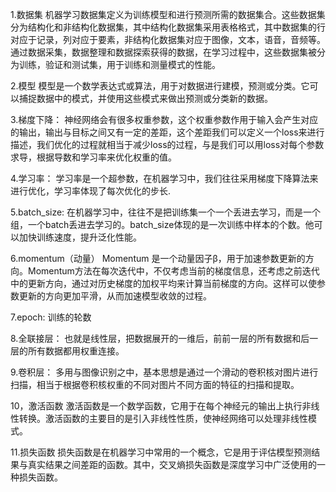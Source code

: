 1.数据集
  机器学习数据集定义为训练模型和进行预测所需的数据集合。这些数据集分为结构化和非结构化数据集，其中结构化数据集采用表格格式，其中数据集的行对应于记录，列对应于要素，非结构化数据集对应于图像，文本，语音，音频等。通过数据采集，数据整理和数据探索获得的数据，在学习过程中，这些数据集被分为训练，验证和测试集，用于训练和测量模式的性能。

2.模型
  模型是一个数学表达式或算法，用于对数据进行建模，预测或分类。它可以捕捉数据中的模式，并使用这些模式来做出预测或分类新的数据。

3.梯度下降：
  神经网络会有很多权重参数，这个权重参数作用于输入会产生对应的输出，输出与目标之间又有一定的差距，这个差距我们可以定义一个loss来进行描述，我们优化的过程就相当于减少loss的过程，与是我们可以用loss对每个参数求导，根据导数和学习率来优化权重的值。

4.学习率：
  学习率是一个超参数，在机器学习中，我们往往采用梯度下降算法来进行优化，学习率体现了每次优化的步长.

5.batch_size:
  在机器学习中，往往不是把训练集一个一个丢进去学习，而是一个组，一个batch丢进去学习的。batch_size体现的是一次训练中样本的个数。他可以加快训练速度，提升泛化性能。

6.momentum（动量）
  Momentum 是一个动量因子β，用于加速参数更新的方向。Momentum方法在每次迭代中，不仅考虑当前的梯度信息，还考虑之前迭代中的更新方向，通过对历史梯度的加权平均来计算当前梯度的方向。这样可以使参数更新的方向更加平滑，从而加速模型收敛的过程。

7.epoch:
  训练的轮数

8.全联接层：
  也就是线性层，把数据展开的一维后，前前一层的所有数据和后一层的所有数据都用权重连接。

9.卷积层：
  多用与图像识别之中，基本思想是通过一个滑动的卷积核对图片进行扫描，相当于根据卷积核权重的不同对图片不同方面的特征的扫描和提取。

10，激活函数
  激活函数是一个数学函数，它用于在每个神经元的输出上执行非线性转换。激活函数的主要目的是引入非线性性质，使神经网络可以处理非线性模式。

11.损失函数
  损失函数是在机器学习中常用的一个概念，它是用于评估模型预测结果与真实结果之间差距的函数。其中，交叉熵损失函数是深度学习中广泛使用的一种损失函数。

